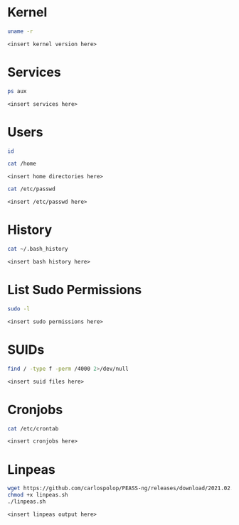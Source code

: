 # Kernel
```bash
uname -r
```
```
<insert kernel version here>
```
# Services
```bash
ps aux
```
```
<insert services here>
```
# Users
```bash
id
```
```bash
cat /home
```
```
<insert home directories here>
```
```bash
cat /etc/passwd
```
```
<insert /etc/passwd here>
```
# History
```bash
cat ~/.bash_history
```
```
<insert bash history here>
```
# List Sudo Permissions
```bash
sudo -l
```
```
<insert sudo permissions here>
```

# SUIDs
```bash
find / -type f -perm /4000 2>/dev/null
```
```
<insert suid files here>
```

# Cronjobs
```bash
cat /etc/crontab
```
```
<insert cronjobs here>
```

# Linpeas
```bash
wget https://github.com/carlospolop/PEASS-ng/releases/download/2021.02.20/linpeas.sh
chmod +x linpeas.sh
./linpeas.sh
```
```
<insert linpeas output here>
```
